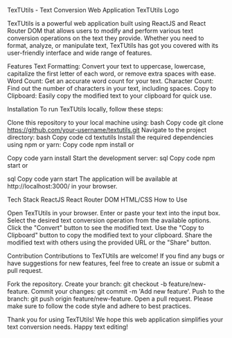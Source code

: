 TexTUtils - Text Conversion Web Application
TexTUtils Logo

TexTUtils is a powerful web application built using ReactJS and React Router DOM that allows users to modify and perform various text conversion operations on the text they provide. Whether you need to format, analyze, or manipulate text, TexTUtils has got you covered with its user-friendly interface and wide range of features.

Features
Text Formatting: Convert your text to uppercase, lowercase, capitalize the first letter of each word, or remove extra spaces with ease.
Word Count: Get an accurate word count for your text.
Character Count: Find out the number of characters in your text, including spaces.
Copy to Clipboard: Easily copy the modified text to your clipboard for quick use.

Installation
To run TexTUtils locally, follow these steps:

Clone this repository to your local machine using:
bash
Copy code
git clone https://github.com/your-username/textutils.git
Navigate to the project directory:
bash
Copy code
cd textutils
Install the required dependencies using npm or yarn:
Copy code
npm install
or

Copy code
yarn install
Start the development server:
sql
Copy code
npm start
or

sql
Copy code
yarn start
The application will be available at http://localhost:3000/ in your browser.

Tech Stack
ReactJS
React Router DOM
HTML/CSS
How to Use

Open TexTUtils in your browser.
Enter or paste your text into the input box.
Select the desired text conversion operation from the available options.
Click the "Convert" button to see the modified text.
Use the "Copy to Clipboard" button to copy the modified text to your clipboard.
Share the modified text with others using the provided URL or the "Share" button.


Contribution
Contributions to TexTUtils are welcome! If you find any bugs or have suggestions for new features, feel free to create an issue or submit a pull request.

Fork the repository.
Create your branch: git checkout -b feature/new-feature.
Commit your changes: git commit -m 'Add new feature'.
Push to the branch: git push origin feature/new-feature.
Open a pull request.
Please make sure to follow the code style and adhere to best practices.


Thank you for using TexTUtils! We hope this web application simplifies your text conversion needs. Happy text editing!
